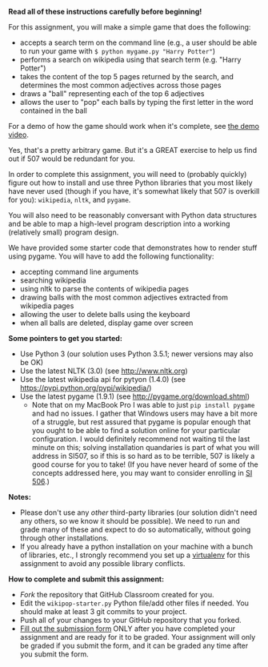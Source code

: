 **Read all of these instructions carefully before beginning!**

For this assignment, you will make a simple game that does the following:
* accepts a search term on the command line (e.g., a user should be able to run your game with `$ python mygame.py "Harry Potter"`)
* performs a search on wikipedia using that search term (e.g. "Harry Potter")
* takes the content of the top 5 pages returned by the search, and determines the most common adjectives across those pages
* draws a "ball" representing each of the top 6 adjectives
* allows the user to "pop" each balls by typing the first letter in the word contained in the ball

For a demo of how the game should work when it's complete, see [the demo video](https://www.youtube.com/watch?v=o7XdEKSpxEM).

Yes, that's a pretty arbitrary game. But it's a GREAT exercise to help us find out if 507 would be redundant for you. 

In order to complete this assignment, you will need to (probably quickly) figure out how to install and use three Python libraries that you most likely have never used (though if you have, it's somewhat likely that 507 is overkill for you): `wikipedia`, `nltk`, and `pygame`. 

You will also need to be reasonably conversant with Python data structures and be able to map a high-level program description into a working (relatively small) program design.

We have provided some starter code that demonstrates how to render stuff using pygame. You will have to add the following functionality:

* accepting command line arguments
* searching wikipedia
* using nltk to parse the contents of wikipedia pages
* drawing balls with the most common adjectives extracted from wikipedia pages
* allowing the user to delete balls using the keyboard
* when all balls are deleted, display game over screen

**Some pointers to get you started:**
* Use Python 3 (our solution uses Python 3.5.1; newer versions may also be OK)
* Use the latest NLTK (3.0) (see <http://www.nltk.org>)
* Use the latest wikipedia api for pytyon (1.4.0) (see <https://pypi.python.org/pypi/wikipedia/>)
* Use the latest pygame (1.9.1) (see <http://pygame.org/download.shtml>)
	* Note that on my MacBook Pro I was able to just `pip install pygame` and had no issues. I gather that Windows users may have a bit more of a struggle, but rest assured that pygame is popular enough that you ought to be able to find a solution online for your particular configuration. I would definitely recommend not waiting til the last minute on this; solving installation quandaries is part of what you will address in SI507, so if this is so hard as to be terrible, 507 is likely a good course for you to take! (If you have never heard of some of the concepts addressed here, you may want to consider enrolling in [SI 506]().)

**Notes:**
* Please don't use any *other* third-party libraries (our solution didn't need any others, so we know it should be possible). We need to run and grade many of these and expect to do so automatically, without going through other installations.
* If you already have a python installation on your machine with a bunch of libraries, etc., I strongly recommend you set up a [virtualenv](https://virtualenv.pypa.io/en/stable/) for this assignment to avoid any possible library conflicts.

**How to complete and submit this assignment:**
* *Fork* the repository that GitHub Classroom created for you.
* Edit the `wikipop-starter.py` Python file/add other files if needed. You should make at least 3 git commits to your project.
* Push all of your changes to your GitHub repository that you forked. 
* [Fill out the submission form](REPLACELINK.COM) ONLY after you have completed your assignment and are ready for it to be graded. Your assignment will only be graded if you submit the form, and it can be graded any time after you submit the form.



